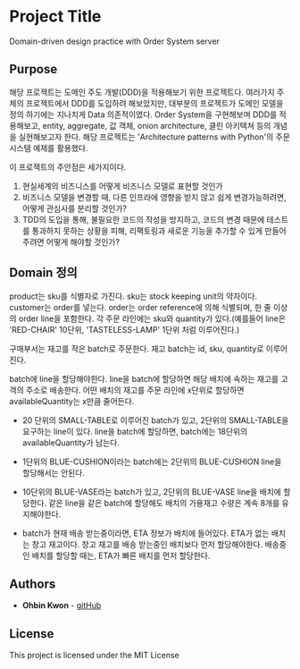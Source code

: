 # Project Title

Domain-driven design practice with Order System server

## Purpose

해당 프로젝트는 도메인 주도 개발(DDD)을 적용해보기 위한 프로젝트다. 여러가지 주제의 프로젝트에서 DDD를 도입하려 해보았지만, 대부분의 프로젝트가 도메인 모델을 정의 하기에는 지나치게 Data 의존적이였다. Order System을 구현해보며 DDD를 적용해보고, entity, aggregate, 값 객체, onion architecture, 클린 아키텍쳐 등의 개념을 실현해보고자 한다. 해당 프로젝트는 'Architecture patterns with Python'의 주문 시스템 예제를 활용했다.

이 프로젝트의 주안점은 세가지이다.
1. 현실세계의 비즈니스를 어떻게 비즈니스 모델로 표현할 것인가
2. 비즈니스 모델을 변경할 때, 다른 인프라에 영향을 받지 않고 쉽게 변경가능하려면, 어떻게 관심사를 분리할 것인가?
3. TDD의 도입을 통해, 불필요한 코드의 작성을 방지하고, 코드의 변경 때문에 테스트를 통과하지 못하는 상황을 피해, 리팩토링과 새로운 기능을 추가할 수 있게 만들어주려면 어떻게 해야할 것인가?

## Domain 정의

product는 sku를 식별자로 가진다. sku는 stock keeping unit의 약자이다. customer는 order를 넣는다. order는 order reference에 의해 식별되며, 한 줄 이상의 order line을 포함한다. 각 주문 라인에는 sku와 quantity가 있다.(예를들어 line은 'RED-CHAIR' 10단위, 'TASTELESS-LAMP' 1단위 처럼 이루어진다.)

구매부서는 재고를 작은 batch로 주문한다. 재고 batch는 id, sku, quantity로 이루어 진다.

batch에 line을 할당해야한다. line을 batch에 할당하면 해당 배치에 속하는 재고를 고객의 주소로 배송한다. 어떤 배치의 재고를 주문 라인에 x단위로 할당하면 availableQuantity는 x만큼 줄어든다.

- 20 단위의 SMALL-TABLE로 이루어진 batch가 있고, 2단위의 SMALL-TABLE을 요구하는 line이 있다. line을 batch에 할당하면, batch에는 18단위의 availableQuantity가 남는다.

- 1단위의 BLUE-CUSHION이라는 batch에는 2단위의 BLUE-CUSHION line을 할당해서는 안된다.

- 10단위의 BLUE-VASE라는 batch가 있고, 2단위의 BLUE-VASE line을 배치에 할당한다. 같은 line을 같은 batch에 할당해도 배치의 가용재고 수량은 계속 8개를 유지해야한다.

- batch가 현재 배송 받는중이라면, ETA 정보가 배치에 들어있다. ETA가 없는 배치는 창고 재고이다. 창고 재고를 배송 받는중인 배치보다 먼저 할당해야한다. 배송중인 배치를 할당할 때는, ETA가 빠른 배치를 먼저 할당한다.

<!-- ## Getting Started

These instructions will get you a copy of the project up and running on your local machine for development and testing purposes. See deployment for notes on how to deploy the project on a live system.

### Prerequisites

What things you need to install the software and how to install them

```
Give examples
```

### Installing

A step by step series of examples that tell you how to get a development env running

Say what the step will be

```
Give the example
```

And repeat

```
until finished
```

End with an example of getting some data out of the system or using it for a little demo

## Running the tests

Explain how to run the automated tests for this system

### Break down into end to end tests

Explain what these tests test and why

```
Give an example
```

### And coding style tests

Explain what these tests test and why

```
Give an example
```

## Deployment

Add additional notes about how to deploy this on a live system -->

<!-- ## Built With

* [Dropwizard](http://www.dropwizard.io/1.0.2/docs/) - The web framework used
* [Maven](https://maven.apache.org/) - Dependency Management
* [ROME](https://rometools.github.io/rome/) - Used to generate RSS Feeds -->

<!-- ## Contributing

Please read [CONTRIBUTING.md](https://gist.github.com/PurpleBooth/b24679402957c63ec426) for details on our code of conduct, and the process for submitting pull requests to us. -->

<!-- ## Versioning

We use [SemVer](http://semver.org/) for versioning. For the versions available, see the [tags on this repository](https://github.com/your/project/tags).  -->

## Authors

* **Ohbin Kwon** - [gitHub](https://github.com/ohbin-kwon)

## License

This project is licensed under the MIT License